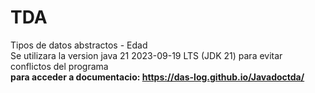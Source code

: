# TDA
Tipos de datos abstractos - Edad <br>
Se utilizara la version java 21 2023-09-19 LTS (JDK 21) para evitar conflictos del programa <br>
<strong> para acceder a documentacio: <strong> https://das-log.github.io/Javadoctda/

